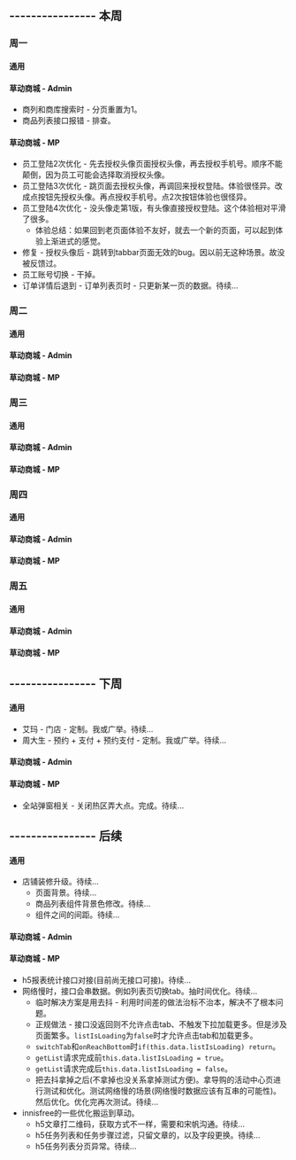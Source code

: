 ## ---------------- 本周

### 周一
#### 通用
#### 草动商城 - Admin
* 商列和商库搜索时 - 分页重置为1。
* 商品列表接口报错 - 排查。
#### 草动商城 - MP
* 员工登陆2次优化 - 先去授权头像页面授权头像，再去授权手机号。顺序不能颠倒，因为员工可能会选择取消授权头像。
* 员工登陆3次优化 - 跳页面去授权头像，再调回来授权登陆。体验很怪异。改成点按钮先授权头像。再点授权手机号。点2次按钮体验也很怪异。
* 员工登陆4次优化 - 没头像走第1版，有头像直接授权登陆。这个体验相对平滑了很多。
  - 体验总结：如果回到老页面体验不友好，就去一个新的页面，可以起到体验上渐进式的感觉。
* 修复 - 授权头像后 - 跳转到tabbar页面无效的bug。因以前无这种场景。故没被反馈过。
* 员工账号切换 - 干掉。
* 订单详情后退到 - 订单列表页时 - 只更新某一页的数据。待续...

### 周二
#### 通用
#### 草动商城 - Admin
#### 草动商城 - MP

### 周三
#### 通用
#### 草动商城 - Admin
#### 草动商城 - MP

### 周四
#### 通用
#### 草动商城 - Admin
#### 草动商城 - MP

### 周五
#### 通用
#### 草动商城 - Admin
#### 草动商城 - MP

## ---------------- 下周
#### 通用
* 艾玛 - 门店 - 定制。我或广举。待续...
* 周大生 - 预约 + 支付 + 预约支付 - 定制。我或广举。待续...
#### 草动商城 - Admin
#### 草动商城 - MP
* 全站弹窗相关 - 关闭热区弄大点。完成。待续...

## ---------------- 后续
#### 通用
* 店铺装修升级。待续...
  - 页面背景。待续...
  - 商品列表组件背景色修改。待续...
  - 组件之间的间距。待续...
#### 草动商城 - Admin
#### 草动商城 - MP
* h5报表统计接口对接(目前尚无接口可接)。待续...
* 网络慢时，接口会串数据。例如列表页切换tab。抽时间优化。待续...
  - 临时解决方案是用去抖 - 利用时间差的做法治标不治本，解决不了根本问题。
  - 正规做法 - 接口没返回则不允许点击tab、不触发下拉加载更多。但是涉及页面繁多。`listIsLoading`为`false`时才允许点击tab和加载更多。
  - `switchTab`和`onReachBottom`时`if(this.data.listIsLoading) return`。
  - `getList`请求完成前`this.data.listIsLoading = true`。
  - `getList`请求完成后`this.data.listIsLoading = false`。
  - 把去抖拿掉之后(不拿掉也没关系拿掉测试方便)。拿导购的活动中心页进行测试和优化。测试网络慢的场景(网络慢时数据应该有互串的可能性)。然后优化。优化完再次测试。待续...
* innisfree的一些优化搬运到草动。
  - h5文章打二维码，获取方式不一样，需要和宋帆沟通。待续...
  - h5任务列表和任务步骤过滤，只留文章的，以及字段更换。待续...
  - h5任务列表分页异常。待续...
